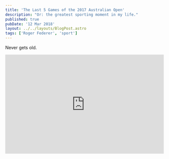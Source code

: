 ```yaml
---
title: 'The Last 5 Games of the 2017 Australian Open'
description: "Or: the greatest sporting moment in my life."
published: true
pubDate: '12 Mar 2018'
layout: ../../layouts/BlogPost.astro
tags: ['Roger Federer', 'sport']
---
```


Never gets old.

<iframe width="100%" height="315" src="https://www.youtube.com/embed/Fva4l9j9QLk" title="YouTube video player" frameborder="0" allow="accelerometer; autoplay; clipboard-write; encrypted-media; gyroscope; picture-in-picture; web-share" allowfullscreen></iframe>